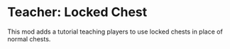 # Teacher: Locked Chest

This mod adds a tutorial teaching players to use locked chests in place of normal chests.
